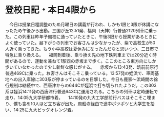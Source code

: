 # 登校日記・本日4限から

<div class="section">　今日は授業日程調整のため月曜日の講義が行われ、しかも1限と3限が休講になったため午後から出動。三国が丘12:51発、福岡（天神）行普通2120列車に乗った。この列車は昨年予備校に通っていたときに、午後3限から授業があるときによく使っていた。昼下がりの列車でお客さんは少なかったが、紫で高校生が50人近く乗ってきた。もう小中高校は夏休みになったんだなと思いつつ、二日市で特急に乗り換える。 　福岡到着後、乗り換え先の地下鉄列車までは20分近く時間があるので、運動を兼ねて1駅西の赤坂まで歩く。ここのところ東方向にしか歩いていなかったので少し新鮮な感じがする。 　赤坂から13:43発、筑前前原行普通469Cに乗った。お客さんはそこそこ乗っている。13:57発の姪浜で、車両基地への出入庫線に303系が停まっているのを目撃した。今日も鹿家〜浜崎間の徐行規制は継続中で、西唐津からの644Cが姪浜で打ち切られたようだ。この303系は姪浜14:11発の西唐津行普通643Cに運用される。こちらの列車は定時運転で走り、14:05九大学研都市着。 　14:10発の九大工学部前行バスはそこそこ埋まり、僕も含め10人ほど立ち客が出た。周船寺経由で途中ポツポツと大学生を拾い、14:25に九大ビッグオレンジ着。</div>